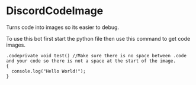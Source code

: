 # DiscordCodeImage
Turns code into images so its easier to debug.

To use this bot first start the python file then use this command to get code images.

```
.codeprivate void test() //Make sure there is no space between .code and your code so there is not a space at the start of the image.
{
  console.log("Hello World!");
}
```
